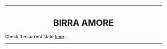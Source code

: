 <hr />
<h1 align="center">BIRRA AMORE</h1>

<p>
  Check the current state <a href="https://github.com/lucaam/amorebirra/tree/develop">here</a>.
<p>
<hr />

